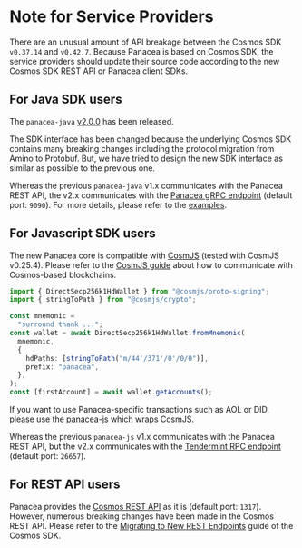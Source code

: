 # Note for Service Providers

There are an unusual amount of API breakage between the Cosmos SDK `v0.37.14` and `v0.42.7`.
Because Panacea is based on Cosmos SDK, the service providers should update their source code
according to the new Cosmos SDK REST API or Panacea client SDKs.


## For Java SDK users

The `panacea-java` [v2.0.0](https://github.com/medibloc/panacea-java/releases/tag/v2.0.0) has been released.

The SDK interface has been changed because the underlying Cosmos SDK contains many breaking changes including the protocol migration from Amino to Protobuf.
But, we have tried to design the new SDK interface as similar as possible to the previous one.

Whereas the previous `panacea-java` v1.x communicates with the Panacea REST API, the v2.x communicates with the [Panacea gRPC endpoint](https://docs.cosmos.network/master/run-node/interact-node.html#using-grpc) (default port: `9090`). 
For more details, please refer to the [examples](https://github.com/medibloc/panacea-java#feature).


## For Javascript SDK users

The new Panacea core is compatible with [CosmJS](https://github.com/cosmos/cosmjs) (tested with CosmJS v0.25.4).
Please refer to the [CosmJS guide](https://gist.github.com/webmaster128/8444d42a7eceeda2544c8a59fbd7e1d9) about how to communicate with Cosmos-based blockchains.
```ts
import { DirectSecp256k1HdWallet } from "@cosmjs/proto-signing";
import { stringToPath } from "@cosmjs/crypto";

const mnemonic =
  "surround thank ...";
const wallet = await DirectSecp256k1HdWallet.fromMnemonic(
  mnemonic,
  {
    hdPaths: [stringToPath("m/44'/371'/0'/0/0")],
    prefix: "panacea",
  },
);
const [firstAccount] = await wallet.getAccounts();
```

If you want to use Panacea-specific transactions such as AOL or DID, please use the [panacea-js](https://github.com/medibloc/panacea-js) which wraps CosmJS.

Whereas the previous `panacea-js` v1.x communicates with the Panacea REST API, but the v2.x communicates with the [Tendermint RPC endpoint](https://docs.cosmos.network/master/core/grpc_rest.html#tendermint-rpc) (default port: `26657`).


## For REST API users

Panacea provides the [Cosmos REST API](https://docs.cosmos.network/master/run-node/interact-node.html#using-the-rest-endpoints) as it is (default port: `1317`).
However, numerous breaking changes have been made in the Cosmos REST API.
Please refer to the [Migrating to New REST Endpoints](https://docs.cosmos.network/v0.42/migrations/rest.html#migrating-to-new-rest-endpoints) guide of the Cosmos SDK.
